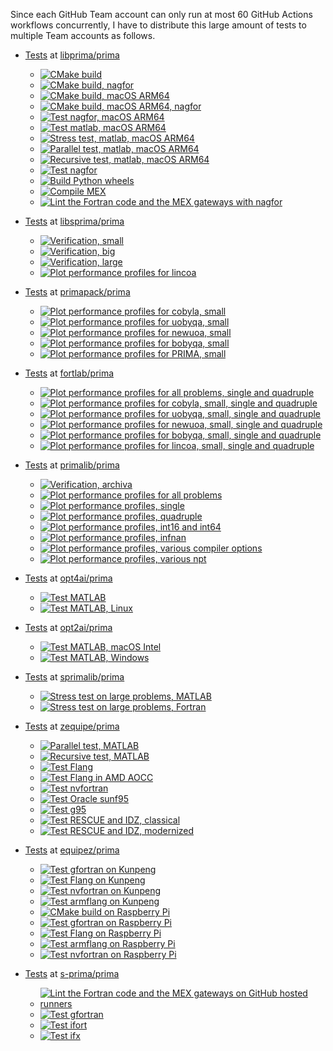 Since each GitHub Team account can only run at most 60 GitHub Actions workflows concurrently, I have
to distribute this large amount of tests to multiple Team accounts as follows.

- [Tests](https://github.com/libprima/prima/actions) at [libprima/prima](https://github.com/libprima/prima)

    - [![CMake build](https://github.com/libprima/prima/actions/workflows/cmake.yml/badge.svg)](https://github.com/libprima/prima/actions/workflows/cmake.yml)
    - [![CMake build, nagfor](https://github.com/libprima/prima/actions/workflows/cmake_nagfor.yml/badge.svg)](https://github.com/libprima/prima/actions/workflows/cmake_nagfor.yml)
    - [![CMake build, macOS ARM64](https://github.com/libprima/prima/actions/workflows/cmake_mac.yml/badge.svg)](https://github.com/libprima/prima/actions/workflows/cmake_mac.yml)
    - [![CMake build, macOS ARM64, nagfor](https://github.com/libprima/prima/actions/workflows/cmake_mac_nagfor.yml/badge.svg)](https://github.com/libprima/prima/actions/workflows/cmake_mac_nagfor.yml)
    - [![Test nagfor, macOS ARM64](https://github.com/libprima/prima/actions/workflows/test_nagfor_mac.yml/badge.svg)](https://github.com/libprima/prima/actions/workflows/test_nagfor_mac.yml)
    - [![Test matlab, macOS ARM64](https://github.com/libprima/prima/actions/workflows/test_matlab_mac.yml/badge.svg)](https://github.com/libprima/prima/actions/workflows/test_matlab_mac.yml)
    - [![Stress test, matlab, macOS ARM64](https://github.com/libprima/prima/actions/workflows/stress_test_matlab_mac.yml/badge.svg)](https://github.com/libprima/prima/actions/workflows/stress_test_matlab_mac.yml)
    - [![Parallel test, matlab, macOS ARM64](https://github.com/libprima/prima/actions/workflows/parallel_test_matlab_mac.yml/badge.svg)](https://github.com/libprima/prima/actions/workflows/parallel_test_matlab_mac.yml)
    - [![Recursive test, matlab, macOS ARM64](https://github.com/libprima/prima/actions/workflows/recursive_test_matlab_mac.yml/badge.svg)](https://github.com/libprima/prima/actions/workflows/recursive_test_matlab_mac.yml)
    - [![Test nagfor](https://github.com/libprima/prima/actions/workflows/test_nagfor.yml/badge.svg)](https://github.com/libprima/prima/actions/workflows/test_nagfor.yml)
    - [![Build Python wheels](https://github.com/libprima/prima/actions/workflows/build_python.yml/badge.svg)](https://github.com/libprima/prima/actions/workflows/build_python.yml)
    - [![Compile MEX](https://github.com/libprima/prima/actions/workflows/compile_mex.yml/badge.svg)](https://github.com/libprima/prima/actions/workflows/compile_mex.yml)
    - [![Lint the Fortran code and the MEX gateways with nagfor](https://github.com/libprima/prima/actions/workflows/lint_nagfor.yml/badge.svg)](https://github.com/libprima/prima/actions/workflows/lint_nagfor.yml)

- <a name="verification"></a> [Tests](https://github.com/libsprima/prima/actions) at [libsprima/prima](https://github.com/libsprima/prima)
    - [![Verification, small](https://github.com/libsprima/prima/actions/workflows/verify_small.yml/badge.svg)](https://github.com/libsprima/prima/actions/workflows/verify_small.yml)
    - [![Verification, big](https://github.com/libsprima/prima/actions/workflows/verify_big.yml/badge.svg)](https://github.com/libsprima/prima/actions/workflows/verify_big.yml)
    - [![Verification, large](https://github.com/libsprima/prima/actions/workflows/verify_large.yml/badge.svg)](https://github.com/libsprima/prima/actions/workflows/verify_large.yml)
    - [![Plot performance profiles for lincoa](https://github.com/libsprima/prima/actions/workflows/profile_lincoa_small.yml/badge.svg)](https://github.com/libsprima/prima/actions/workflows/profile_lincoa_small.yml)

- <a name="profiling"></a> [Tests](https://github.com/primapack/prima/actions) at [primapack/prima](https://github.com/primapack/prima)

    - [![Plot performance profiles for cobyla, small](https://github.com/primapack/prima/actions/workflows/profile_cobyla_small.yml/badge.svg)](https://github.com/primapack/prima/actions/workflows/profile_cobyla_small.yml)
    - [![Plot performance profiles for uobyqa, small](https://github.com/primapack/prima/actions/workflows/profile_uobyqa_small.yml/badge.svg)](https://github.com/primapack/prima/actions/workflows/profile_uobyqa_small.yml)
    - [![Plot performance profiles for newuoa, small](https://github.com/primapack/prima/actions/workflows/profile_newuoa_small.yml/badge.svg)](https://github.com/primapack/prima/actions/workflows/profile_newuoa_small.yml)
    - [![Plot performance profiles for bobyqa, small](https://github.com/primapack/prima/actions/workflows/profile_bobyqa_small.yml/badge.svg)](https://github.com/primapack/prima/actions/workflows/profile_bobyqa_small.yml)
    - [![Plot performance profiles for PRIMA, small](https://github.com/primapack/prima/actions/workflows/profile_prima_small.yml/badge.svg)](https://github.com/primapack/prima/actions/workflows/profile_prima_small.yml)

- [Tests](https://github.com/fortlab/prima/actions) at [fortlab/prima](https://github.com/fortlab/prima)

    - [![Plot performance profiles for all problems, single and quadruple](https://github.com/fortlab/prima/actions/workflows/profile_all_sq.yml/badge.svg)](https://github.com/fortlab/prima/actions/workflows/profile_all_sq.yml)
    - [![Plot performance profiles for cobyla, small, single and quadruple](https://github.com/fortlab/prima/actions/workflows/profile_cobyla_small_sq.yml/badge.svg)](https://github.com/fortlab/prima/actions/workflows/profile_cobyla_small_sq.yml)
    - [![Plot performance profiles for uobyqa, small, single and quadruple](https://github.com/fortlab/prima/actions/workflows/profile_uobyqa_small_sq.yml/badge.svg)](https://github.com/fortlab/prima/actions/workflows/profile_uobyqa_small_sq.yml)
    - [![Plot performance profiles for newuoa, small, single and quadruple](https://github.com/fortlab/prima/actions/workflows/profile_newuoa_small_sq.yml/badge.svg)](https://github.com/fortlab/prima/actions/workflows/profile_newuoa_small_sq.yml)
    - [![Plot performance profiles for bobyqa, small, single and quadruple](https://github.com/fortlab/prima/actions/workflows/profile_bobyqa_small_sq.yml/badge.svg)](https://github.com/fortlab/prima/actions/workflows/profile_bobyqa_small_sq.yml)
    - [![Plot performance profiles for lincoa, small, single and quadruple](https://github.com/fortlab/prima/actions/workflows/profile_lincoa_small_sq.yml/badge.svg)](https://github.com/fortlab/prima/actions/workflows/profile_lincoa_small_sq.yml)

- [Tests](https://github.com/primalib/prima/actions) at [primalib/prima](https://github.com/primalib/prima)

    - [![Verification, archiva](https://github.com/primalib/prima/actions/workflows/verify_archiva.yml/badge.svg)](https://github.com/primalib/prima/actions/workflows/verify_archiva.yml)
    - [![Plot performance profiles for all problems](https://github.com/primalib/prima/actions/workflows/profile_all.yml/badge.svg)](https://github.com/primalib/prima/actions/workflows/profile_all.yml)
    - [![Plot performance profiles, single](https://github.com/primalib/prima/actions/workflows/profile_single.yml/badge.svg)](https://github.com/primalib/prima/actions/workflows/profile_single.yml)
    - [![Plot performance profiles, quadruple](https://github.com/primalib/prima/actions/workflows/profile_quadruple.yml/badge.svg)](https://github.com/primalib/prima/actions/workflows/profile_quadruple.yml)
    - [![Plot performance profiles, int16 and int64](https://github.com/primalib/prima/actions/workflows/profile_integer_kind.yml/badge.svg)](https://github.com/primalib/prima/actions/workflows/profile_integer_kind.yml)
    - [![Plot performance profiles, infnan](https://github.com/primalib/prima/actions/workflows/profile_infnan.yml/badge.svg)](https://github.com/primalib/prima/actions/workflows/profile_infnan.yml)
    - [![Plot performance profiles, various compiler options](https://github.com/primalib/prima/actions/workflows/profile_compiler_options.yml/badge.svg)](https://github.com/primalib/prima/actions/workflows/profile_compiler_options.yml)
    - [![Plot performance profiles, various npt](https://github.com/primalib/prima/actions/workflows/profile_npt.yml/badge.svg)](https://github.com/primalib/prima/actions/workflows/profile_npt.yml)

- [Tests](https://github.com/opt4ai/prima/actions) at [opt4ai/prima](https://github.com/opt4ai/prima)

    - [![Test MATLAB](https://github.com/opt4ai/prima/actions/workflows/test_matlab.yml/badge.svg)](https://github.com/opt4ai/prima/actions/workflows/test_matlab.yml)
    - [![Test MATLAB, Linux](https://github.com/opt4ai/prima/actions/workflows/test_matlab_linux.yml/badge.svg)](https://github.com/opt4ai/prima/actions/workflows/test_matlab_linux.yml)

- [Tests](https://github.com/opt2ai/prima/actions) at [opt2ai/prima](https://github.com/opt2ai/prima)

    - [![Test MATLAB, macOS Intel](https://github.com/opt2ai/prima/actions/workflows/test_matlab_mac_intel.yml/badge.svg)](https://github.com/opt2ai/prima/actions/workflows/test_matlab_mac_intel.yml)
    - [![Test MATLAB, Windows](https://github.com/opt2ai/prima/actions/workflows/test_matlab_windows.yml/badge.svg)](https://github.com/opt2ai/prima/actions/workflows/test_matlab_windows.yml)

- [Tests](https://github.com/sprimalib/prima/actions) at [sprimalib/prima](https://github.com/sprimalib/prima)<a name="stress-tests"></a>

    - <a name="stress"></a>[![Stress test on large problems, MATLAB](https://github.com/sprimalib/prima/actions/workflows/stress_test_matlab.yml/badge.svg)](https://github.com/sprimalib/prima/actions/workflows/stress_test_matlab.yml)
    - [![Stress test on large problems, Fortran](https://github.com/sprimalib/prima/actions/workflows/stress_test_fortran.yml/badge.svg)](https://github.com/sprimalib/prima/actions/workflows/stress_test_fortran.yml)

- [Tests](https://github.com/zequipe/prima/actions) at [zequipe/prima](https://github.com/zequipe/prima)
    - [![Parallel test, MATLAB](https://github.com/zequipe/prima/actions/workflows/parallel_test_matlab.yml/badge.svg)](https://github.com/zequipe/prima/actions/workflows/parallel_test_matlab.yml)
    - [![Recursive test, MATLAB](https://github.com/zequipe/prima/actions/workflows/recursive_test_matlab.yml/badge.svg)](https://github.com/zequipe/prima/actions/workflows/recursive_test_matlab.yml)
    - [![Test Flang](https://github.com/zequipe/prima/actions/workflows/test_flang.yml/badge.svg)](https://github.com/zequipe/prima/actions/workflows/test_flang.yml)
    - [![Test Flang in AMD AOCC](https://github.com/zequipe/prima/actions/workflows/test_aflang.yml/badge.svg)](https://github.com/zequipe/prima/actions/workflows/test_aflang.yml)
    - [![Test nvfortran](https://github.com/zequipe/prima/actions/workflows/test_nvfortran.yml/badge.svg)](https://github.com/zequipe/prima/actions/workflows/test_nvfortran.yml)
    - [![Test Oracle sunf95](https://github.com/zequipe/prima/actions/workflows/test_sunf95.yml/badge.svg)](https://github.com/zequipe/prima/actions/workflows/test_sunf95.yml)
    - [![Test g95](https://github.com/zequipe/prima/actions/workflows/test_g95.yml/badge.svg)](https://github.com/zequipe/prima/actions/workflows/test_g95.yml)
    - [![Test RESCUE and IDZ, classical](https://github.com/zequipe/prima/actions/workflows/profile_rescue_idz_classical.yml/badge.svg)](https://github.com/zequipe/prima/actions/workflows/profile_rescue_idz_classical.yml)
    - [![Test RESCUE and IDZ, modernized](https://github.com/zequipe/prima/actions/workflows/profile_rescue_idz_modernized.yml/badge.svg)](https://github.com/zequipe/prima/actions/workflows/profile_rescue_idz_modernized.yml)

- [Tests](https://github.com/equipez/prima/actions) at [equipez/prima](https://github.com/equipez/prima)
    - [![Test gfortran on Kunpeng](https://github.com/equipez/prima/actions/workflows/test_gfortran_kunpeng.yml/badge.svg)](https://github.com/equipez/prima/actions/workflows/test_gfortran_kunpeng.yml)
    - [![Test Flang on Kunpeng](https://github.com/equipez/prima/actions/workflows/test_flang_kunpeng.yml/badge.svg)](https://github.com/equipez/prima/actions/workflows/test_flang_kunpeng.yml)
    - [![Test nvfortran on Kunpeng](https://github.com/equipez/prima/actions/workflows/test_nvfortran_kunpeng.yml/badge.svg)](https://github.com/equipez/prima/actions/workflows/test_nvfortran_kunpeng.yml)
    - [![Test armflang on Kunpeng](https://github.com/equipez/prima/actions/workflows/test_armflang_kunpeng.yml/badge.svg)](https://github.com/equipez/prima/actions/workflows/test_armflang_kunpeng.yml)
    - [![CMake build on Raspberry Pi](https://github.com/equipez/prima/actions/workflows/cmake_pi.yml/badge.svg)](https://github.com/equipez/prima/actions/workflows/cmake_pi.yml)
    - [![Test gfortran on Raspberry Pi](https://github.com/equipez/prima/actions/workflows/test_gfortran_pi64.yml/badge.svg)](https://github.com/equipez/prima/actions/workflows/test_gfortran_pi64.yml)
    - [![Test Flang on Raspberry Pi](https://github.com/equipez/prima/actions/workflows/test_flang_pi.yml/badge.svg)](https://github.com/equipez/prima/actions/workflows/test_flang_pi.yml)
    - [![Test armflang on Raspberry Pi](https://github.com/equipez/prima/actions/workflows/test_armflang_pi.yml/badge.svg)](https://github.com/equipez/prima/actions/workflows/test_armflang_pi.yml)
    - [![Test nvfortran on Raspberry Pi](https://github.com/equipez/prima/actions/workflows/test_nvfortran_pi.yml/badge.svg)](https://github.com/equipez/prima/actions/workflows/test_nvfortran_pi.yml)

- [Tests](https://github.com/s-prima/prima/actions) at [s-prima/prima](https://github.com/s-prima/prima)

    - [![Lint the Fortran code and the MEX gateways on GitHub hosted runners](https://github.com/s-prima/prima/actions/workflows/lint_hosted.yml/badge.svg)](https://github.com/s-prima/prima/actions/workflows/lint_hosted.yml)
    - [![Test gfortran](https://github.com/s-prima/prima/actions/workflows/test_gfortran.yml/badge.svg)](https://github.com/s-prima/prima/actions/workflows/test_gfortran.yml)
    - [![Test ifort](https://github.com/s-prima/prima/actions/workflows/test_ifort.yml/badge.svg)](https://github.com/s-prima/prima/actions/workflows/test_ifort.yml)
    - [![Test ifx](https://github.com/s-prima/prima/actions/workflows/test_ifx.yml/badge.svg)](https://github.com/s-prima/prima/actions/workflows/test_ifx.yml)
